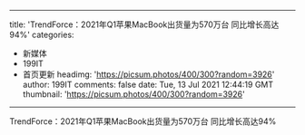 
---
title: 'TrendForce：2021年Q1苹果MacBook出货量为570万台 同比增长高达94%'
categories: 
 - 新媒体
 - 199IT
 - 首页更新
headimg: 'https://picsum.photos/400/300?random=3926'
author: 199IT
comments: false
date: Tue, 13 Jul 2021 12:44:19 GMT
thumbnail: 'https://picsum.photos/400/300?random=3926'
---

<div>   
TrendForce：2021年Q1苹果MacBook出货量为570万台 同比增长高达94%  
</div>
            